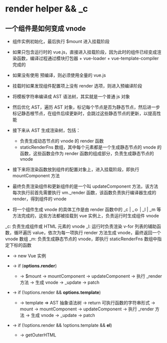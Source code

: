 # render helper && _c

## 一个组件是如何变成 vnode

* 组件实例初始化，最后执行 $mount 进入挂载阶段
* 如果只包含运行时的 vue.js，直接进入挂载阶段，因为此时的组件已经变成渲染函数，编译过程通过模块打包器 + vue-loader + vue-template-compiler 完成的
* 如果没有使用 预编译，则必须使用全量的 vue.js
* 挂载时如果发现组件配置项上没有 render 选项，则进入预编译阶段
* 将模板字符串编译成 AST 语法树，其实就是一个普通 js 对象
* 然后优化 AST，遍历 AST 对象，标记每个节点是否为静态节点，然后进一步标记静态根节点，在组件后续更新时，会跳过这些静态节点的更新，以提高性能
* 接下来从 AST 生成渲染树，包括：
  * 负责生成动态节点的 vnode 的 render 函数
  * staticRenderFns 数组，其中每个元素都是一个生成静态节点的 vnode 的函数，这些函数会作为 render 函数的组成部分，负责生成静态节点的 vnode

* 接下来将渲染函数放到组件的配置对象上，进入挂载阶段，即执行 mountComponent 方法
* 最终负责渲染组件和更新组件的是一个叫 updateComponent 方法，该方法每次执行前首先需要执行 vm._render 函数，该函数负责执行编译器生成的 render，得到组件的 vnode
* 将一个组件生成 vnode 的具体工作是由 render 函数中的 _c | _ｏ | _l | _m 等方法完成的，这些方法都被挂载到 vue 实例上，负责运行时生成组件 vnode

_c: 负责生成组件或 HTML 元素的 vnode
_l: 运行时负责渲染 v-for 列表的辅助函数，循环遍历 value，依次为每一项执行 render 方法生成 vnode，最终返回一个 vnode 数组
_m: 负责生成静态节点的 vnode，即执行 staticRenderFns 数组中指定下标的函数


* -> new Vue 实例

* -> if (**options.render**)
    * -> $mount -> mountComponent -> updateComponent -> 执行 _render 方法 -> 生成 vnode -> _update -> patch

* -> if (!options.render && **options.template**)
    * -> template => AST 抽象语法树 -> return 可执行函数的字符串形式 -> mount -> mountComponent -> updateComponent -> 执行 _render 方法 -> 生成 vnode -> _update -> patch

* -> if (!options.render && !options.template && **el**)
    * -> getOuterHTML